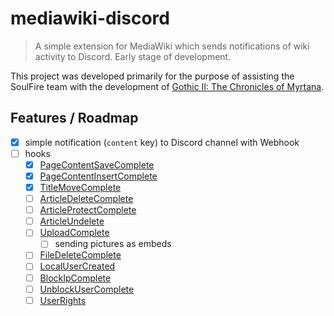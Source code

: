 # mediawiki-discord

> A simple extension for MediaWiki which sends notifications of wiki activity to Discord. Early stage of development.

This project was developed primarily for the purpose of assisting the SoulFire team with the development of [Gothic II: The Chronicles of Myrtana](https://kronikimyrtany.pl/en).

## Features / Roadmap 

- [x] simple notification (`content` key) to Discord channel with Webhook 
- [ ] hooks
  - [x] [PageContentSaveComplete](https://www.mediawiki.org/wiki/Manual:Hooks/PageContentSaveComplete)
  - [x] [PageContentInsertComplete](https://www.mediawiki.org/wiki/Manual:Hooks/PageContentInsertComplete)
  - [x] [TitleMoveComplete](https://www.mediawiki.org/wiki/Manual:Hooks/TitleMoveComplete)
  - [ ] [ArticleDeleteComplete](https://www.mediawiki.org/wiki/Manual:Hooks/ArticleDeleteComplete)
  - [ ] [ArticleProtectComplete](https://www.mediawiki.org/wiki/Manual:Hooks/ArticleProtectComplete)
  - [ ] [ArticleUndelete](https://www.mediawiki.org/wiki/Manual:Hooks/ArticleUndelete)
  - [ ] [UploadComplete](https://www.mediawiki.org/wiki/Manual:Hooks/UploadComplete)
    - [ ] sending pictures as embeds
  - [ ] [FileDeleteComplete](https://www.mediawiki.org/wiki/Manual:Hooks/FileDeleteComplete)
  - [ ] [LocalUserCreated](https://www.mediawiki.org/wiki/Manual:Hooks/LocalUserCreated)
  - [ ] [BlockIpComplete](https://www.mediawiki.org/wiki/Manual:Hooks/BlockIpComplete)
  - [ ] [UnblockUserComplete](https://www.mediawiki.org/wiki/Manual:Hooks/UnblockUserComplete)
  - [ ] [UserRights](https://www.mediawiki.org/wiki/Manual:Hooks/UserRights)
